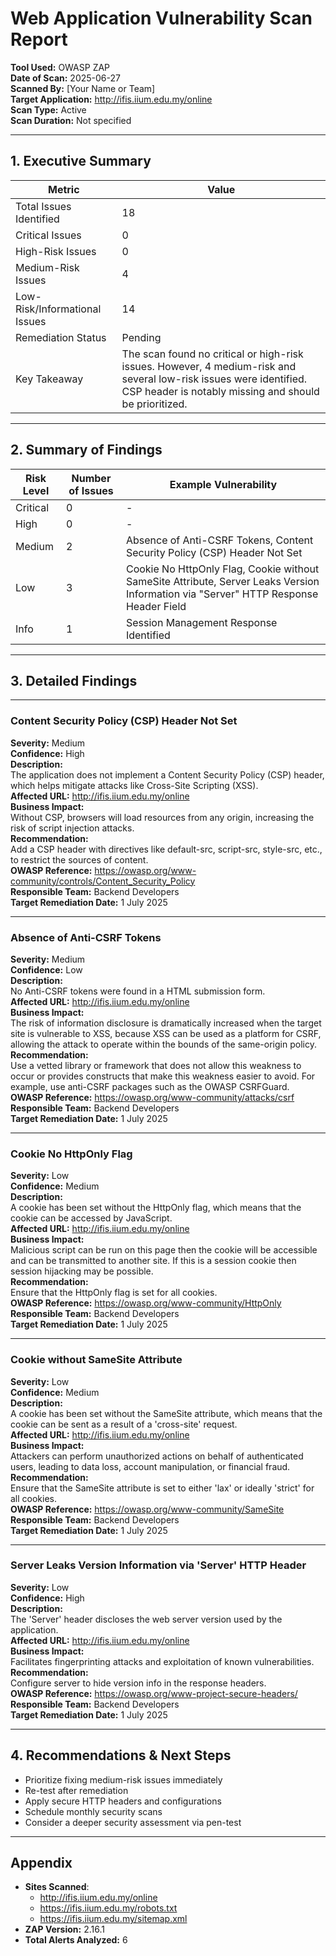 # Web Application Vulnerability Scan Report

**Tool Used:** OWASP ZAP  
**Date of Scan:** 2025-06-27  
**Scanned By:** [Your Name or Team]  
**Target Application:** http://ifis.iium.edu.my/online  
**Scan Type:** Active   
**Scan Duration:** Not specified  

---

## 1. Executive Summary

| Metric                          | Value                                     |
|--------------------------------|-------------------------------------------|
| Total Issues Identified        | 18                                        |
| Critical Issues                | 0                                         |
| High-Risk Issues               | 0                                         |
| Medium-Risk Issues             | 4                                         |
| Low-Risk/Informational Issues | 14                                         |
| Remediation Status             | Pending                                   |
| Key Takeaway                   | The scan found no critical or high-risk issues. However, 4 medium-risk and several low-risk issues were identified. CSP header is notably missing and should be prioritized. |

---

## 2. Summary of Findings

| Risk Level | Number of Issues | Example Vulnerability                     |
|------------|------------------|------------------------------------------|
| Critical   | 0                | -                                        |
| High       | 0                | -                                        |
| Medium     | 2               | Absence of Anti-CSRF Tokens, Content Security Policy (CSP) Header Not Set |
| Low        | 3                | Cookie No HttpOnly Flag, Cookie without SameSite Attribute, Server Leaks Version Information via "Server" HTTP Response Header Field |
| Info       | 1                | Session Management Response Identified |

---

## 3. Detailed Findings

---

###  Content Security Policy (CSP) Header Not Set  
**Severity:** Medium  
**Confidence:** High  
**Description:**  
The application does not implement a Content Security Policy (CSP) header, which helps mitigate attacks like Cross-Site Scripting (XSS).  
**Affected URL:** http://ifis.iium.edu.my/online  
**Business Impact:**  
Without CSP, browsers will load resources from any origin, increasing the risk of script injection attacks.  
**Recommendation:**  
Add a CSP header with directives like default-src, script-src, style-src, etc., to restrict the sources of content.  
**OWASP Reference:** https://owasp.org/www-community/controls/Content_Security_Policy  
**Responsible Team:** Backend Developers  
**Target Remediation Date:** 1 July 2025

---

###  Absence of Anti-CSRF Tokens  
**Severity:** Medium  
**Confidence:** Low  
**Description:**  
No Anti-CSRF tokens were found in a HTML submission form.  
**Affected URL:** http://ifis.iium.edu.my/online  
**Business Impact:**  
The risk of information disclosure is dramatically increased when the target site is vulnerable to XSS, because XSS can be used as a platform for CSRF, allowing the attack to operate within the bounds of the same-origin policy.  
**Recommendation:**  
Use a vetted library or framework that does not allow this weakness to occur or provides constructs that make this weakness easier to avoid. For example, use anti-CSRF packages such as the OWASP CSRFGuard.  
**OWASP Reference:** https://owasp.org/www-community/attacks/csrf  
**Responsible Team:** Backend Developers  
**Target Remediation Date:** 1 July 2025

---

###  Cookie No HttpOnly Flag
**Severity:** Low  
**Confidence:** Medium  
**Description:**  
A cookie has been set without the HttpOnly flag, which means that the cookie can be accessed by JavaScript.  
**Affected URL:** http://ifis.iium.edu.my/online  
**Business Impact:**  
Malicious script can be run on this page then the cookie will be accessible and can be transmitted to another site. If this is a session cookie then session hijacking may be possible.  
**Recommendation:**  
Ensure that the HttpOnly flag is set for all cookies.  
**OWASP Reference:** https://owasp.org/www-community/HttpOnly  
**Responsible Team:** Backend Developers  
**Target Remediation Date:** 1 July 2025

---

###  Cookie without SameSite Attribute
**Severity:** Low  
**Confidence:** Medium  
**Description:**  
A cookie has been set without the SameSite attribute, which means that the cookie can be sent as a result of a 'cross-site' request.  
**Affected URL:** http://ifis.iium.edu.my/online  
**Business Impact:**  
Attackers can perform unauthorized actions on behalf of authenticated users, leading to data loss, account manipulation, or financial fraud.  
**Recommendation:**  
Ensure that the SameSite attribute is set to either 'lax' or ideally 'strict' for all cookies.  
**OWASP Reference:** https://owasp.org/www-community/SameSite  
**Responsible Team:** Backend Developers  
**Target Remediation Date:** 1 July 2025

---

###  Server Leaks Version Information via 'Server' HTTP Header  
**Severity:** Low  
**Confidence:** High  
**Description:**  
The 'Server' header discloses the web server version used by the application.  
**Affected URL:** http://ifis.iium.edu.my/online  
**Business Impact:**  
Facilitates fingerprinting attacks and exploitation of known vulnerabilities.  
**Recommendation:**  
Configure server to hide version info in the response headers.  
**OWASP Reference:** https://owasp.org/www-project-secure-headers/  
**Responsible Team:** Backend Developers  
**Target Remediation Date:** 1 July 2025

---

## 4. Recommendations & Next Steps

- Prioritize fixing medium-risk issues immediately  
- Re-test after remediation  
- Apply secure HTTP headers and configurations  
- Schedule monthly security scans  
- Consider a deeper security assessment via pen-test  

---

## Appendix

- **Sites Scanned**:  
  - http://ifis.iium.edu.my/online 
  - https://ifis.iium.edu.my/robots.txt
  - https://ifis.iium.edu.my/sitemap.xml
- **ZAP Version:** 2.16.1  
- **Total Alerts Analyzed:** 6
